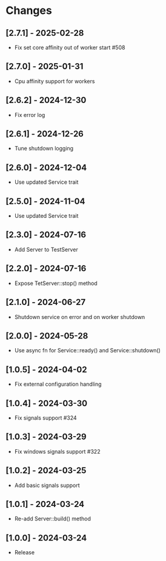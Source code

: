 # Changes

## [2.7.1] - 2025-02-28

* Fix set core affinity out of worker start #508

## [2.7.0] - 2025-01-31

* Cpu affinity support for workers

## [2.6.2] - 2024-12-30

* Fix error log

## [2.6.1] - 2024-12-26

* Tune shutdown logging

## [2.6.0] - 2024-12-04

* Use updated Service trait

## [2.5.0] - 2024-11-04

* Use updated Service trait

## [2.3.0] - 2024-07-16

* Add Server to TestServer

## [2.2.0] - 2024-07-16

* Expose TetServer::stop() method

## [2.1.0] - 2024-06-27

* Shutdown service on error and on worker shutdown

## [2.0.0] - 2024-05-28

* Use async fn for Service::ready() and Service::shutdown()

## [1.0.5] - 2024-04-02

* Fix external configuration handling

## [1.0.4] - 2024-03-30

* Fix signals support #324

## [1.0.3] - 2024-03-29

* Fix windows signals support #322

## [1.0.2] - 2024-03-25

* Add basic signals support

## [1.0.1] - 2024-03-24

* Re-add Server::build() method

## [1.0.0] - 2024-03-24

* Release
